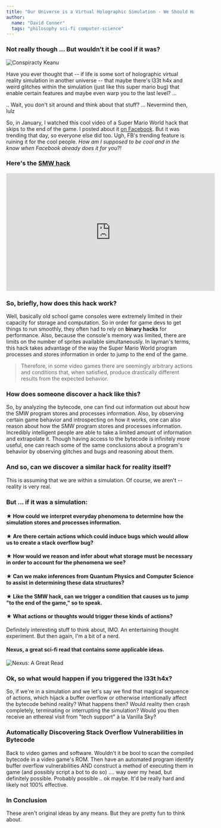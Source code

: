 ```yaml
---
title: "Our Universe is a Virtual Holographic Simulation - We Should Hack It"
author:
  name: "David Conner"
  tags: "philosophy sci-fi computer-science"
---
```


### Not really though ... But wouldn't it be cool if it was?

![Conspiracty Keanu](/img/posts/2015-03-07-our-universe-is-a-virtual-holographic-simulation-and-we-should-hack-it/keanu-simulation.jpg)

Have you ever thought that -- if life is some sort of holographic virtual reality simulation in another universe -- that maybe there's l33t h4x and weird glitches within the simulation (just like this super mario bug) that enable certain features and maybe even warp you to the last level? ...

.. Wait, you don't sit around and think about that stuff? ... Nevermind then, lulz

So, in January, I watched this cool video of a Super Mario World hack that skips to the end of the game.  I posted about it [on Facebook](https://www.facebook.com/dconner.pro/posts/10200149490776664).  But it was trending that day, so everyone else did too.  Ugh, FB's trending feature is ruining it for the cool people.  *How am I supposed to be cool and in the know when Facebook already does it for you?!*

### Here's the [SMW hack](http://kotaku.com/near-impossible-super-mario-world-glitch-executed-for-t-1681109239)

<iframe width="560" height="315" src="https://www.youtube.com/embed/14wqBA5Q1yc" frameborder="0" allowfullscreen></iframe>

### So, briefly, how does this hack work?

Well, basically old school game consoles were extremely limited in their capacity for storage and computation.  So in order for game devs to get things to run smoothly, they often had to rely on **binary hacks** for performance.  Also, because the console's memory was limited, there are limits on the number of sprites available simultaneously.  In layman's terms, this hack takes advantage of the way the Super Mario World program processes and stores information in order to jump to the end of the game. 

> Therefore, in some video games there are seemingly arbitrary actions and conditions that, when satisfied, produce drastically different results from the expected behavior.

### How does someone discover a hack like this?

So, by analyzing the bytecode, one can find out information out about how the SMW program stores and processes information.  Also, by observing certain game behavior and introspecting on how it works, one can also reason about how the SMW program stores and processes information.  Incredibly intelligent people are able to take a limited amount of information and extrapolate it.  Though having access to the bytecode is infinitely more useful, one can reach some of the same conclusions about a program's behavior by observing glitches and bugs and reasoning about them.

### And so, can we discover a similar hack for reality itself?

This is assuming that we are within a simulation.  Of course, we aren't -- reality is very real. 

### But ... if it was a simulation: 

#### &#x2605; How could we interpret everyday phenomena to determine how the simulation stores and processes information.
#### &#x2605; Are there certain actions which could induce bugs which would allow us to create a stack overflow bug?
#### &#x2605; How would we reason and infer about what storage must be necessary in order to account for the phenomena we see?
#### &#x2605; Can we make inferences from Quantum Physics and Computer Science to assist in determining these data structures?
#### &#x2605; Like the SMW hack, can we trigger a condition that causes us to jump "to the end of the game," so to speak.
#### &#x2605; What actions or thoughts would trigger these kinds of actions?

Definitely interesting stuff to think about, IMO.  An entertaining thought experiment. But then again, I'm a bit of a nerd.

#### Nexus, a great sci-fi read that contains some applicable ideas. 

![Nexus: A Great Read](/img/posts/2015-03-07-our-universe-is-a-virtual-holographic-simulation-and-we-should-hack-it/nexus-book.jpg)

### Ok, so what would happen if you triggered the l33t h4x?

So, if we're in a simulation and we let's say we find that magical sequence of actions, which hijack a buffer overflow or otherwise intentionally affect the bytecode behind reality? What happens then?  Would reality then crash completely, terminating or interrupting the simulation? Would you then receive an ethereal visit from "tech support" à la Vanilla Sky?

### Automatically Discovering Stack Overflow Vulnerabilities in Bytecode

Back to video games and software.  Wouldn't it be bool to scan the compiled bytecode in a video game's ROM.  Then have an automated program identify buffer overflow vulnerabilities AND construct a method of executing them in game (and possibly script a bot to do so) .... way over my head, but definitely possible.  Probably possible .. ok maybe.  It'd be really hard and likely not 100% effective.

### In Conclusion

These aren't original ideas by any means. But they are pretty fun to think about.